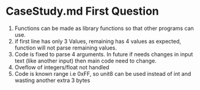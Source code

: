 # CaseStudy.md First Question
1) Functions can be made as library functions so that other programs can use.
2) if first line has only 3 Values, remaining has 4 values as expected, function will not parse remaining values.
3) Code is fixed to parse 4 arguments. In future if needs changes in input text (like another input) then main code need to change.
4) Oveflow of integers/float not handled
5) Code is known range i.e 0xFF, so unit8 can be used instead of int and wasting another extra 3 bytes
